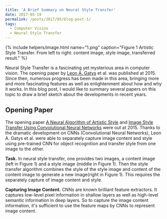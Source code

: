 ```yaml
---
title: 'A Brief Summary on Neural Style Transfer'
date: 2017-05-19
permalink: /posts/2017/05/blog-post-1/
tags:
  - Computer Vision
  - Neural Style Transfer
---
```


{% include helpers/image.html name="1.png" caption="Figure 1 Artistic Style Transfer. From left to right: content image, style image, transferred result." %}

Neural Style Transfer is a fascinating yet mysterious area in computer vision. The opening paper by [Leon A. Gatys](https://arxiv.org/pdf/1508.06576.pdf) et al. was published at 2015. Since then, numerous progress has been made in this area, bringing more and more fascinating features as well as enlightenment about how and why it works. In this blog post, I would like to summary several papers on this topic to draw a brief sketch about the developments in recent years.

## Opening Paper

The opening paper [A Neural Algorithm of Artistic Style](https://arxiv.org/pdf/1508.06576.pdf) and [Image Style Transfer Using Convolutional Neural Networks](http://www.cv-foundation.org/openaccess/content_cvpr_2016/papers/Gatys_Image_Style_Transfer_CVPR_2016_paper.pdf) were out at 2015. Thanks to the dramatic development on CNNs (Convolutional Neural Networks), Leon A. Gatys et al. were able to separately capture image content and style using pre-trained CNN for object recognition and transfer style from one image to the other.

**Task.** In neural style transfer, one provides two images, a content image (left in Figure 1) and a style image (middle in Figure 1). Then the style transfer algorithm combines the style of the style image and content of the content image to generate a new image(right in Figure 1). This requires the separately capture of image content and style.

**Capturing Image Content.** CNNs are known brilliant feature extractors. It captures low-level pixel information in shallow layers as well as high-level semantic information in deep layers. So to capture the image content information, it's sufficient to use the feature maps by CNNs to represent image content.

